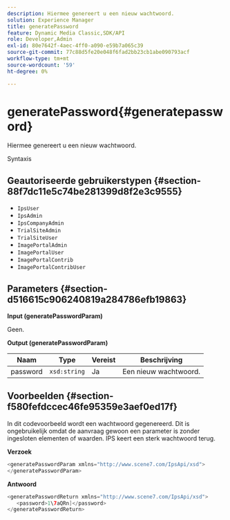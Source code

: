 ```yaml
---
description: Hiermee genereert u een nieuw wachtwoord.
solution: Experience Manager
title: generatePassword
feature: Dynamic Media Classic,SDK/API
role: Developer,Admin
exl-id: 80e7642f-4aec-4ff0-a090-e59b7a065c39
source-git-commit: 77c88d5fe20e048f6fad2bb23cb1abe090793acf
workflow-type: tm+mt
source-wordcount: '59'
ht-degree: 0%

---
```


# generatePassword{#generatepassword}

Hiermee genereert u een nieuw wachtwoord.

Syntaxis

## Geautoriseerde gebruikerstypen {#section-88f7dc11e5c74be281399d8f2e3c9555}

* `IpsUser`
* `IpsAdmin`
* `IpsCompanyAdmin`
* `TrialSiteAdmin`
* `TrialSiteUser`
* `ImagePortalAdmin`
* `ImagePortalUser`
* `ImagePortalContrib`
* `ImagePortalContribUser`

## Parameters {#section-d516615c906240819a284786efb19863}

**Input (generatePasswordParam)**

Geen.

**Output (generatePasswordParam)**

| Naam | Type | Vereist | Beschrijving |
|---|---|---|---|
| password | `xsd:string` | Ja | Een nieuw wachtwoord. |

## Voorbeelden {#section-f580fefdccec46fe95359e3aef0ed17f}

In dit codevoorbeeld wordt een wachtwoord gegenereerd. Dit is ongebruikelijk omdat de aanvraag gewoon een parameter is zonder ingesloten elementen of waarden. IPS keert een sterk wachtwoord terug.

**Verzoek**

```java
<generatePasswordParam xmlns="http://www.scene7.com/IpsApi/xsd">
</generatePasswordParam>
```

**Antwoord**

```java
<generatePasswordReturn xmlns="http://www.scene7.com/IpsApi/xsd">
   <password>1\7aQRn]</password>
</generatePasswordReturn>
```
